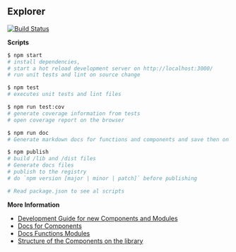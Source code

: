 ## Explorer
[![Build Status](https://travis-ci.org/kensho/explorer.svg)](https://travis-ci.org/luiscarli/explorer)

**Scripts**
```bash
$ npm start
# install dependencies,
# start a hot reload development server on http://localhost:3000/
# run unit tests and lint on source change

$ npm test
# executes unit tests and lint files

$ npm run test:cov
# generate coverage information from tests
# open coverage report on the browser

$ npm run doc
# Generate markdown docs for functions and components and save then on ./docs

$ npm publish
# build /lib and /dist files
# Generate docs files
# publish to the registry
# do `npm version [major | minor | patch]` before publishing

# Read package.json to see al scripts
```

**More Information**

- [Development Guide for new Components and Modules](/docs/development.md)
- [Docs for Components](/docs/components.md)
- [Docs Functions Modules](/docs/functions.md)
- [Structure of the Components on the library](/docs/componentsStructure.md)
